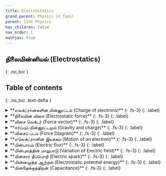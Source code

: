 ```yaml
---
title: Electrostatics
grand_parent: Physics in Tamil
parent: 12th Physics
has_children: false
nav_order: 1
mathjax: true
---
```


## நிலைமின்னியல் (Electrostatics)
{: .no_toc }

## Table of contents <a name="top"></a>
{: .no_toc .text-delta }

<details markdown="block">
<summary>
**எலக்ட்ரான்களின் மின்னூட்டம் (Charge of electrons)**
{: .fs-3}
{: .label}
</summary>
 <p style="text-align: center;"> Problem </p>
![png](/assets/images/phy/12/ch1/1_both.png)
 <p style="text-align: center;"> Solution </p>
எலக்ட்ரானின் மின்னூட்ட மதிப்பு: $$1.6 \times 10^{-19}\ \text{C}$$.<br>
எனவே, $$50\ \text{nC}$$ க்கு $$31.25\times10^{10}$$ எலக்ட்ரான்கள் இடம் பெயர வேண்டும்.
<div class="youtube-responsive-container"><iframe src="https://www.youtube.com/embed/86ncj2gJ2RY" frameborder="0" allow="accelerometer; autoplay; encrypted-media; gyroscope; picture-in-picture" allowfullscreen></iframe></div>
###### [Back to top](#top)
</details>
<details markdown="block">
<summary>
**நிலைமின் விசை (Electrostatic force)**
{: .fs-3}
{: .label}
</summary>
 <p style="text-align: center;"> Problem </p>
![png](/assets/images/phy/12/ch1/2_both.png)
 <p style="text-align: center;"> Solution </p>
எலக்ட்ரானின் மின்னூட்ட மதிப்பு: $$1.6 \times 10^{-19}\ \text{C}$$.<br>
1% எலக்ட்ரான்களை இழப்பதால் இருவரது மின்னூட்டம்:<br>
$$0.01 \times 10^{28} \times 1.6 \times 10^{-19} = 1.6 \times 10^7\ \text{C}.$$<br>
$$ q_1,q_2 $$ இடையே இருக்கும் நிலைமின் விசை:
$$\frac{1}{4\pi\epsilon_0}\frac{q_1q_2}{r^2}$$.<br>
எனவே, ஒரு மீட்டர் இடைவெளியில் நிலைமின் விசை = $$9 \times 10^9 \times 1.6 \times 10^7 \times 1.6 \times 10^7 = 23.04 \times 10^{23}\ \text{N}$$.<br>
60kg நிறையின் எடை $$= 60 \times 9.8 = 588\ \text{N}$$.<br>
நிலைமின் விசையை, எடையோடு ஒப்பிட்டால் $$= \frac{23.04 \times 10^{23}}{588} = 3.9 \times 10^{21}$$.
<div class="youtube-responsive-container"><iframe src="https://www.youtube.com/embed/fRR8xRT6bMY" frameborder="0" allow="accelerometer; autoplay; encrypted-media; gyroscope; picture-in-picture" allowfullscreen></iframe></div>
###### [Back to top](#top)
</details>

<details markdown="block">
<summary>
**விசை வெக்டர் (Force vector)**
{: .fs-3}
{: .label}
</summary>
<p style="text-align: center;"> Problem </p>
![png](/assets/images/phy/12/ch1/3_both.png)
![png](/assets/images/phy/12/ch1/3_both_2.png)
 <p style="text-align: center;"> Solution </p>
$$Q, q$$ இடையே இருக்கும் நிலைமின் விசை: $$F=\frac{1}{4\pi\epsilon_0}\frac{Qq}{R^2}$$.<br>
மொத்த விசை $$= F(1+2 \cos 45^o)\text{i} = F(1+ \sqrt{2})\text{i} \text{N}$$.
<div class="youtube-responsive-container"><iframe src="https://www.youtube.com/embed/5WlT0ufAWm4" frameborder="0" allow="accelerometer; autoplay; encrypted-media; gyroscope; picture-in-picture" allowfullscreen></iframe></div>
###### [Back to top](#top)
</details>

<details markdown="block">
<summary>
**ஈர்ப்பும் மின்னூட்டமும் (Gravity and charge)**
{: .fs-3}
{: .label}
</summary>
 <p style="text-align: center;"> Problem </p>
![png](/assets/images/phy/12/ch1/4_both.png)
 <p style="text-align: center;"> Solution </p>
ஈர்ப்பு விசை:
$$F_m = \frac{Gm_Em_M}{R^2}$$. <br>
நிலைமின் விசை:
$$F_e = \frac{1}{4\pi\epsilon_0}\frac{q^2}{R^2}$$. <br>
இரண்டையும் ஈடு $$(F_m = F_e)$$ செய்ய வேண்டுமெனில்:
$$q = \sqrt{4\pi\epsilon_0\times G\times m_E\times m_M}=5.8 \times 10^{13}\ \text{C}$$.<br>
தொலைவு பாதியானால் எந்த மாற்றமும் இல்லை. ஏனெனில், $$q$$ வின் வடிவத்தில் $$R$$ இல்லை.
<div class="youtube-responsive-container"><iframe src="https://www.youtube.com/embed/3YNcgMgKMqM" frameborder="0" allow="accelerometer; autoplay; encrypted-media; gyroscope; picture-in-picture" allowfullscreen></iframe></div>
###### [Back to top](#top)
</details>
<details markdown="block">
<summary>
**விசைப் படம் (Force Diagram)**
{: .fs-3}
{: .label}
</summary>
 <p style="text-align: center;"> Problem </p>
![png](/assets/images/phy/12/ch1/5_both.png)
 <p style="text-align: center;"> Solution </p>
![png](/assets/images/phy/12/ch1/5_both_1.png)
![png](/assets/images/phy/12/ch1/5_both_2.png)
![png](/assets/images/phy/12/ch1/5_both_3.png)
<div class="youtube-responsive-container"><iframe src="https://www.youtube.com/embed/IaVMaX7br44" frameborder="0" allow="accelerometer; autoplay; encrypted-media; gyroscope; picture-in-picture" allowfullscreen></iframe></div>
###### [Back to top](#top)
</details>
<details markdown="block">
<summary>
**எலெக்ட்ரானின் இயக்கம் (Motion of an electron)**
{: .fs-3}
{: .label}
</summary>
 <p style="text-align: center;"> Problem </p>
![png](/assets/images/phy/12/ch1/6_both.png)
![png](/assets/images/phy/12/ch1/6_both_1.png)
 <p style="text-align: center;"> Solution </p>
$$q$$வின் மேல் மின்புலம் $$E$$ ஆல் ஏற்படும் விசை: $$qE$$.<br>
எலக்ட்ரானின் மின்னூட்டம், $$q = -e$$.<br>
முடுக்கம், $$a= \frac{F}{m} = -\frac{eE}{m}$$.<br>
திசைவேகம், $$v = \int adt$$.<br>
$$E$$ மாறாததால் $$a$$ வும் காலத்தில் மாறாது.<br>
எனவே, $$v = a∫dt=at+C$$
($$C$$ ஒரு மாறிலி - constant).<br>
$$t = 0$$ வில், $$v = v_0$$ வேகத்தில் $$\textbf{i}$$ திசையில் எலக்ட்ரான் செல்கிறது.<br>
பின்பு, முடுக்கம் $$\textbf{j}$$ திசையில் ஏற்படுகிறது.<br>
எனவே, 
$$v = at \textbf{j}+v_0 \textbf{i}
= v_0 \textbf{i} – \frac{eE}{m}t \textbf{j}$$.<br>
இருப்பிட நிலை, <br>
$$\begin{eqnarray}
\nonumber s &=& \int vdt \\
\nonumber&=& \int (v_0 \textbf{i} – \frac{eE}{m}t \textbf{j}) dt\\
\nonumber&=& (v_0 t)\textbf{i} – \frac{eE}{m}\frac{t^2}{2} \textbf{j}\\
\nonumber&=& (v_0 t)\textbf{i} – \frac{eEt^2}{2m}\textbf{j}.
\end{eqnarray}$$
<div class="youtube-responsive-container"><iframe src="https://www.youtube.com/embed/bzeZI60nUck" frameborder="0" allow="accelerometer; autoplay; encrypted-media; gyroscope; picture-in-picture" allowfullscreen></iframe></div>
###### [Back to top](#top)
</details>
<details markdown="block">
<summary>
**மின்பாயம் (Electric flux)**
{: .fs-3}
{: .label}
</summary>
 <p style="text-align: center;"> Problem </p>
![png](/assets/images/phy/12/ch1/7_both.png)
![png](/assets/images/phy/12/ch1/7_both_1.png)
 <p style="text-align: center;"> Solution </p>
Gauss law வின் படி:<br>
$$\Phi=\oint\overrightarrow{E}.\overrightarrow{dA}=\oint{EdA\cos\theta}$$<br>
செவ்வகப் பரப்பில் $$\overrightarrow{E}$$ விற்கும் $$\overrightarrow{A}$$ விற்கும் இடையே உள்ள கோணம் $$180^o$$.<br>
எனவே, செவ்வகப் பரப்பில் செல்லும் மின்பாயம்:
$$E \times A \times \cos 180^o
= 2 \times 10^3 \times 0.05 \text{m} \times 0.15 \text{m} \times -1
= -15 \text{Nm}^2\text{C}^{-1}$$<br>
$$60^o$$ ஒட்டிய கர்ணத்தின் (hypotenuse) நீளம்:
$$\frac{5}{\cos 60^o} = 10\ \text{cm}$$.<br>
சாய்வானப் பரப்பில் $$\overrightarrow{E}$$ விற்கும் $$\overrightarrow{A}$$ விற்கும் உள்ள கோணம் $$60^o$$.<br>
எனவே, சாய்வானப் பரப்பில் செல்லும் மின்பாயம்:
$$E \times A \times \cos 60^o
= 2 \times 10^3 \times 0.10 \text{m} \times 0.15 \text{m} \times 1/2
= 15 \text{Nm}^2\text{C}^{-1}$$.<br>
மொத்த மின்பாயம்: $$-15 +15 = 0$$. இங்கு உள்ளே சென்ற மின்பாயம் எல்லாம் வெளியேறிவிட்டது.<br>
உள்ளே செல்லும் மின்பாயம் minus ஆக இருக்கும்.<br>
வெளியே செல்லும் மின்பாயம் plus ஆக இருக்கும்.
<div class="youtube-responsive-container"><iframe src="https://www.youtube.com/embed/kYLXpck4-1E" frameborder="0" allow="accelerometer; autoplay; encrypted-media; gyroscope; picture-in-picture" allowfullscreen></iframe></div>
###### [Back to top](#top)
</details>
<details markdown="block">
<summary>
**மின்புலத்தின் மாறுபாடு (Variation of Electric field)**
{: .fs-3}
{: .label}
</summary>
 <p style="text-align: center;"> Problem </p>
![png](/assets/images/phy/12/ch1/8_both.png)
![png](/assets/images/phy/12/ch1/8_both_1.png)
 <p style="text-align: center;"> Solution </p>
$$x$$ல் மின்னழுத்தம் $$V$$ வேறுபட்டால் மின்புலமானது:
$$E=-\frac{dV}{dx}$$ ஆகும்.<br>
(a) எனவே $$A, B, C, D$$ இல் $$E = 15, 0, -10, 30$$ ஆகும்.<br>
(b)
![png](/assets/images/phy/12/ch1/8_both_2.png)
<div class="youtube-responsive-container"><iframe src="https://www.youtube.com/embed/R89aNi4NfOo" frameborder="0" allow="accelerometer; autoplay; encrypted-media; gyroscope; picture-in-picture" allowfullscreen></iframe></div>
###### [Back to top](#top)
</details>
<details markdown="block">
<summary>
**மின்சார தீப்பொறி (Electric spark)**
{: .fs-3}
{: .label}
</summary>
 <p style="text-align: center;"> Problem </p>
![png](/assets/images/phy/12/ch1/9_both.png)
![png](/assets/images/phy/12/ch1/9_both_1.png)
 <p style="text-align: center;"> Solution </p>
தீப்பொறி உண்டாக்க ஒரு மீட்டருக்கு $$3 \times 10^6 \text{V}$$ தேவை.<br>
(a) $$0.6\text{mm}$$ க்கு $$3 \times 10^6 \times 0.6 \times 10^{-3} = 1800\text{V}$$ தேவை.<br>
(b) தூரம் அதிகமானால் மின்னழுத்த வேறுபாடும் அதிகம் தேவை.<br>
(c) $$1\text{mm}$$ க்கு $$3 \times 10^6 \times 1 \times 10^{-3} = 3000\text{V}$$ தேவை.<br>
<div class="youtube-responsive-container"><iframe src="https://www.youtube.com/embed/SGE-qq_ZD-g" frameborder="0" allow="accelerometer; autoplay; encrypted-media; gyroscope; picture-in-picture" allowfullscreen></iframe></div>
###### [Back to top](#top)
</details>
<details markdown="block">
<summary>
**மின்னழுத்த ஆற்றல் (Electrostatic potential energy)**
{: .fs-3}
{: .label}
</summary>
 <p style="text-align: center;"> Problem </p>
![png](/assets/images/phy/12/ch1/10_both.png)
![png](/assets/images/phy/12/ch1/10_both_1.png)
 <p style="text-align: center;"> Solution </p>
$$\oplus$$ charge இல் இருந்து $$\ominus$$ charge ஐ தூரமாகக் கொண்டு செல்ல புறத்திலிருந்து வேலை தேவை. <br>
எவ்வளவு வேலை தேவை என்பதை மின்னழுத்த வேறுபாட்டின் மூலம் அறியலாம். <br>
ஏனெனில் மின்னழுத்த வேறுபாடு என்பது முடிவிலாத் தொலைவிலிருந்து ஓரலகு charge ஐ கொண்டு வரத் தேவைப்படும் வேலை ஆகும்.<br>
இங்கு $$q$$ என்றப் புள்ளியிலிருந்து இருந்து $$r$$ தொலைவில் மின்னழுத்த வேறுபாட்டின் மதிப்பு:<br>
$$V=\frac{1}{4\pi\epsilon_0}\frac{q}{r}$$.<br>
$$a$$ வில் அதனுடைய மதிப்பு:<br>
$$\begin{eqnarray}
\nonumber V_a&=&\frac{1}{4\pi\epsilon_0}\left(\frac{10^{-5}}{0.05}+\frac{10^{-5}}{0.05}\right)\\
\nonumber V_a &=& 24 \times 10^5 \text{V} \end{eqnarray}$$.<br>
$$b$$ வில் அதனுடைய மதிப்பு:<br>
$$\begin{eqnarray}
\nonumber V_b&=&\frac{1}{4\pi\epsilon_0}\left(\frac{10^{-5}}{\sqrt{0.05^2+0.05^2}}+\frac{10^{-5}}{\sqrt{0.1^2+0.05^2}}\right)\\
\nonumber V_b &=& 18.42 \times 10^5 \text{V} \end{eqnarray}$$.<br>
$$a$$ விலிருந்து $$b$$க்கு $$-2\mu\text{C}$$ ஐ கொண்டு செல்ல தேவைப்படும் வேலை:<br>
$$\begin{eqnarray}
\nonumber \Delta U &=& -2\mu \times (V_b-V_a)\\
\nonumber &=& -2 \times 10^{-6} \times (18.42-24) \times 10^5
\nonumber &=& 1.116 \text{J}.\end{eqnarray}$$
<div class="youtube-responsive-container"><iframe src="https://www.youtube.com/embed/HjTQiSulk1c" frameborder="0" allow="accelerometer; autoplay; encrypted-media; gyroscope; picture-in-picture" allowfullscreen></iframe></div>
###### [Back to top](#top)
</details>
<details markdown="block">
<summary>
**மின்தேக்குத்திறன் (Capacitance)**
{: .fs-3}
{: .label}
</summary>
 <p style="text-align: center;"> Problem </p>
![png](/assets/images/phy/12/ch1/11_both.png)
![png](/assets/images/phy/12/ch1/11_both_1.png)
 <p style="text-align: center;"> Solution </p>
மின்தேக்கியில் (capacitors) மின்னழுத்த வேறுபாடு, $$V$$ அதிகமானால் சேமிக்கப்படும் மின்னூட்டம், $$Q$$ அதிகமாகும்: 
$$Q\propto V$$;<br>
எனவே, $$Q = CV$$, $$C$$ என்பது மின்தேக்குத்திறன். <br>
இது ஒரு விகிதம் (ratio), $$C=\frac{Q}{V}$$.<br>
மின்தேக்கிகளின் பக்க இணைப்பில் மின்னழுத்த வேறுபாடு, $$V$$ சமமாக இருக்கும், தொடர் இணைப்பில் மின்னூட்டம், $$Q$$ சமமாக இருக்கும்.<br>
(a) பக்க இணைப்பில்: $$q_1+q_2 = Q$$,<br>
அதாவது $$C_0V+C_0V = Q = CV$$;<br>
எனவே, $$C= 2C_0$$.
<img align="center" src="/assets/images/phy/12/ch1/11_both_2.png" width="50" height="50" /><br>
தொடர் இணைப்பில்: $$V_1+V_2 = V;\ \frac{Q}{C_0}+\frac{Q}{2C_0} = \frac{Q}{C}$$.<br>
எனவே, $$C = \frac{2C_0}{3}$$.<br>
(b) பக்க இணைப்பில்: $$C_0+C_0 = 2C_0$$<br>
தொடர் இணைப்பில்: $$\frac{1}{C} = \frac{1}{2C_0}+\frac{1}{2C_0}$$,<br>
எனவே, $$C = C_0$$.<br>
(c) பக்க இணைப்பில்: $$C_0+C_0+C_0 = 3C_0$$. எனவே, $$C = 3C_0$$.<br>
(d) $$PQ$$ வின் குறுக்கே: $$C_1, C_3$$ மற்றும் $$C_2, C_4$$ தொடர் இணைப்பில் உள்ளன.<br>
எனவே, $$\frac{C_1C_3}{C_1+C_3}$$ மற்றும் $$\frac{C_2C_4}{C_2+C_4}$$ பக்க இணைப்பில் இருக்கும்.<br>
ஆகையால், $$C = \frac{C_1C_3}{C_1+C_3} + \frac{C_2C_4}{C_2+C_4}$$.<br>
$$RS$$ இன் குறுக்கே: $$C_1, C_2$$ மற்றும் $$C_3, C_4$$ தொடர் இணைப்பில் உள்ளன.<br>
எனவே, $$\frac{C_1C_2}{C_1+C_2}$$ மற்றும் $$\frac{C_3C_4}{C_3+C_4}$$ பக்க இணைப்பில் இருக்கும்.<br>
ஆகையால், $$C = \frac{C_1C_2}{C_1+C_2} + \frac{C_3C_4}{C_3+C_4}$$.<br>
(e) பக்க இணைப்பில்: $$C = \frac{C_0}{2}+C_0+\frac{C_0}{2} = 2C_0$$.
<div class="youtube-responsive-container"><iframe src="https://www.youtube.com/embed/edHFdVsuhX0" frameborder="0" allow="accelerometer; autoplay; encrypted-media; gyroscope; picture-in-picture" allowfullscreen></iframe></div>
###### [Back to top](#top)
</details>
